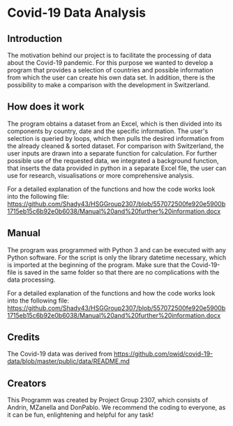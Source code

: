 # Covid-19 Data Analysis

## Introduction
The motivation behind our project is to facilitate the processing of data about the Covid-19 pandemic. For this purpose we wanted to develop a program that provides a selection of countries and possible information from which the user can create his own data set. In addition, there is the possibility to make a comparison with the development in Switzerland.

## How does it work
The program obtains a dataset from an Excel, which is then divided into its components by country, date and the specific information. The user's selection is queried by loops, which then pulls the desired information from the already cleaned & sorted dataset. For comparison with Switzerland, the user inputs are drawn into a separate function for calculation. For further possible use of the requested data, we integrated a background function, that inserts the data provided in python in a separate Excel file, the user can use for research, visualisations or more comprehensive analysis. 

For a detailed explanation of the functions and how the code works look into the following file: 
https://github.com/Shady43/HSGGroup2307/blob/557072500fe920e5900b1715eb15c6b92e0b6038/Manual%20and%20further%20information.docx

## Manual
The program was programmed with Python 3 and can be executed with any Python software. For the script is only the library datetime necessary, which is imported at the beginning of the program. Make sure that the Covid-19-file is saved in the same folder so that there are no complications with the data processing. 

For a detailed explanation of the functions and how the code works look into the following file: https://github.com/Shady43/HSGGroup2307/blob/557072500fe920e5900b1715eb15c6b92e0b6038/Manual%20and%20further%20information.docx

## Credits
The Covid-19 data was derived from https://github.com/owid/covid-19-data/blob/master/public/data/README.md

## Creators
This Programm was created by Project Group 2307, which consists of Andrin, MZanella and DonPablo. We recommend the coding to everyone, as it can be fun, enlightening and helpful for any task!
